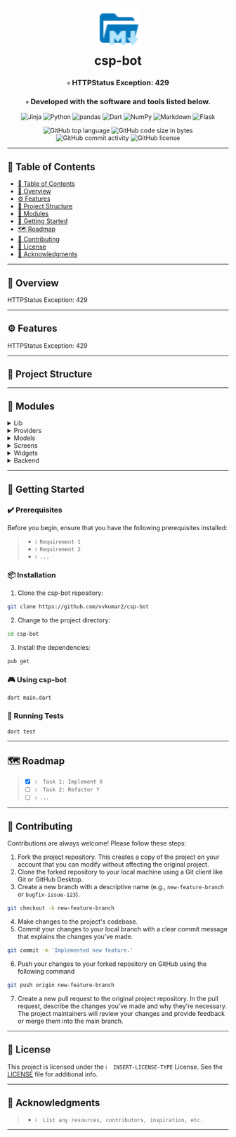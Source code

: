 <div align="center">
<h1 align="center">
<img src="https://raw.githubusercontent.com/PKief/vscode-material-icon-theme/ec559a9f6bfd399b82bb44393651661b08aaf7ba/icons/folder-markdown-open.svg" width="100" />
<br>csp-bot
</h1>
<h3>◦ HTTPStatus Exception: 429</h3>
<h3>◦ Developed with the software and tools listed below.</h3>

<p align="center">
<img src="https://img.shields.io/badge/Jinja-B41717.svg?style&logo=Jinja&logoColor=white" alt="Jinja" />
<img src="https://img.shields.io/badge/Python-3776AB.svg?style&logo=Python&logoColor=white" alt="Python" />
<img src="https://img.shields.io/badge/pandas-150458.svg?style&logo=pandas&logoColor=white" alt="pandas" />
<img src="https://img.shields.io/badge/Dart-0175C2.svg?style&logo=Dart&logoColor=white" alt="Dart" />
<img src="https://img.shields.io/badge/NumPy-013243.svg?style&logo=NumPy&logoColor=white" alt="NumPy" />
<img src="https://img.shields.io/badge/Markdown-000000.svg?style&logo=Markdown&logoColor=white" alt="Markdown" />
<img src="https://img.shields.io/badge/Flask-000000.svg?style&logo=Flask&logoColor=white" alt="Flask" />
</p>
<img src="https://img.shields.io/github/languages/top/vvkumar2/csp-bot?style&color=5D6D7E" alt="GitHub top language" />
<img src="https://img.shields.io/github/languages/code-size/vvkumar2/csp-bot?style&color=5D6D7E" alt="GitHub code size in bytes" />
<img src="https://img.shields.io/github/commit-activity/m/vvkumar2/csp-bot?style&color=5D6D7E" alt="GitHub commit activity" />
<img src="https://img.shields.io/github/license/vvkumar2/csp-bot?style&color=5D6D7E" alt="GitHub license" />
</div>

---

## 📒 Table of Contents
- [📒 Table of Contents](#-table-of-contents)
- [📍 Overview](#-overview)
- [⚙️ Features](#-features)
- [📂 Project Structure](#project-structure)
- [🧩 Modules](#modules)
- [🚀 Getting Started](#-getting-started)
- [🗺 Roadmap](#-roadmap)
- [🤝 Contributing](#-contributing)
- [📄 License](#-license)
- [👏 Acknowledgments](#-acknowledgments)

---


## 📍 Overview

HTTPStatus Exception: 429

---

## ⚙️ Features

HTTPStatus Exception: 429

---


## 📂 Project Structure




---

## 🧩 Modules

<details closed><summary>Lib</summary>

| File                                                                                                      | Summary                   |
| ---                                                                                                       | ---                       |
| [util.dart](https://github.com/vvkumar2/csp-bot/blob/main/frontend/lib/util.dart)                         | HTTPStatus Exception: 429 |
| [firebase_options.dart](https://github.com/vvkumar2/csp-bot/blob/main/frontend/lib/firebase_options.dart) | HTTPStatus Exception: 429 |
| [main.dart](https://github.com/vvkumar2/csp-bot/blob/main/frontend/lib/main.dart)                         | HTTPStatus Exception: 429 |
| [firebase_api.dart](https://github.com/vvkumar2/csp-bot/blob/main/frontend/lib/firebase_api.dart)         | HTTPStatus Exception: 429 |

</details>

<details closed><summary>Providers</summary>

| File                                                                                                                            | Summary                   |
| ---                                                                                                                             | ---                       |
| [tab_provider.dart](https://github.com/vvkumar2/csp-bot/blob/main/frontend/lib/providers/tab_provider.dart)                     | HTTPStatus Exception: 429 |
| [stock_list_provider.dart](https://github.com/vvkumar2/csp-bot/blob/main/frontend/lib/providers/stock_list_provider.dart)       | HTTPStatus Exception: 429 |
| [stock_filters_provider.dart](https://github.com/vvkumar2/csp-bot/blob/main/frontend/lib/providers/stock_filters_provider.dart) | HTTPStatus Exception: 429 |
| [user_provider.dart](https://github.com/vvkumar2/csp-bot/blob/main/frontend/lib/providers/user_provider.dart)                   | HTTPStatus Exception: 429 |

</details>

<details closed><summary>Models</summary>

| File                                                                                                                                         | Summary                   |
| ---                                                                                                                                          | ---                       |
| [watchlist_recommendation_model.dart](https://github.com/vvkumar2/csp-bot/blob/main/frontend/lib/models/watchlist_recommendation_model.dart) | HTTPStatus Exception: 429 |
| [watchlist_stock_model.dart](https://github.com/vvkumar2/csp-bot/blob/main/frontend/lib/models/watchlist_stock_model.dart)                   | HTTPStatus Exception: 429 |
| [recommendation_model.dart](https://github.com/vvkumar2/csp-bot/blob/main/frontend/lib/models/recommendation_model.dart)                     | HTTPStatus Exception: 429 |
| [user_model.dart](https://github.com/vvkumar2/csp-bot/blob/main/frontend/lib/models/user_model.dart)                                         | HTTPStatus Exception: 429 |
| [stock_model.dart](https://github.com/vvkumar2/csp-bot/blob/main/frontend/lib/models/stock_model.dart)                                       | HTTPStatus Exception: 429 |

</details>

<details closed><summary>Screens</summary>

| File                                                                                                | Summary                   |
| ---                                                                                                 | ---                       |
| [auth.dart](https://github.com/vvkumar2/csp-bot/blob/main/frontend/lib/screens/auth.dart)           | HTTPStatus Exception: 429 |
| [profile.dart](https://github.com/vvkumar2/csp-bot/blob/main/frontend/lib/screens/profile.dart)     | HTTPStatus Exception: 429 |
| [navbar.dart](https://github.com/vvkumar2/csp-bot/blob/main/frontend/lib/screens/navbar.dart)       | HTTPStatus Exception: 429 |
| [splash.dart](https://github.com/vvkumar2/csp-bot/blob/main/frontend/lib/screens/splash.dart)       | HTTPStatus Exception: 429 |
| [dashboard.dart](https://github.com/vvkumar2/csp-bot/blob/main/frontend/lib/screens/dashboard.dart) | HTTPStatus Exception: 429 |
| [learning.dart](https://github.com/vvkumar2/csp-bot/blob/main/frontend/lib/screens/learning.dart)   | HTTPStatus Exception: 429 |
| [stocks.dart](https://github.com/vvkumar2/csp-bot/blob/main/frontend/lib/screens/stocks.dart)       | HTTPStatus Exception: 429 |

</details>

<details closed><summary>Widgets</summary>

| File                                                                                                                | Summary                   |
| ---                                                                                                                 | ---                       |
| [add_rec_dialog.dart](https://github.com/vvkumar2/csp-bot/blob/main/frontend/lib/widgets/add_rec_dialog.dart)       | HTTPStatus Exception: 429 |
| [user_image_picker.dart](https://github.com/vvkumar2/csp-bot/blob/main/frontend/lib/widgets/user_image_picker.dart) | HTTPStatus Exception: 429 |
| [edit_stock_dialog.dart](https://github.com/vvkumar2/csp-bot/blob/main/frontend/lib/widgets/edit_stock_dialog.dart) | HTTPStatus Exception: 429 |
| [learning_tagpage.dart](https://github.com/vvkumar2/csp-bot/blob/main/frontend/lib/widgets/learning_tagpage.dart)   | HTTPStatus Exception: 429 |
| [bouncing_arrow.dart](https://github.com/vvkumar2/csp-bot/blob/main/frontend/lib/widgets/bouncing_arrow.dart)       | HTTPStatus Exception: 429 |
| [header_tooltip.dart](https://github.com/vvkumar2/csp-bot/blob/main/frontend/lib/widgets/header_tooltip.dart)       | HTTPStatus Exception: 429 |
| [edit_rec_dialog.dart](https://github.com/vvkumar2/csp-bot/blob/main/frontend/lib/widgets/edit_rec_dialog.dart)     | HTTPStatus Exception: 429 |
| [custom_button.dart](https://github.com/vvkumar2/csp-bot/blob/main/frontend/lib/widgets/custom_button.dart)         | HTTPStatus Exception: 429 |
| [add_stock_dialog.dart](https://github.com/vvkumar2/csp-bot/blob/main/frontend/lib/widgets/add_stock_dialog.dart)   | HTTPStatus Exception: 429 |

</details>

<details closed><summary>Backend</summary>

| File                                                                                                                   | Summary                   |
| ---                                                                                                                    | ---                       |
| [update_user_recommendations.py](https://github.com/vvkumar2/csp-bot/blob/main/backend/update_user_recommendations.py) | HTTPStatus Exception: 429 |
| [recommendation.py](https://github.com/vvkumar2/csp-bot/blob/main/backend/recommendation.py)                           | HTTPStatus Exception: 429 |
| [application.py](https://github.com/vvkumar2/csp-bot/blob/main/backend/application.py)                                 | HTTPStatus Exception: 429 |
| [utils.py](https://github.com/vvkumar2/csp-bot/blob/main/backend/utils.py)                                             | HTTPStatus Exception: 429 |
| [db_operations.py](https://github.com/vvkumar2/csp-bot/blob/main/backend/db_operations.py)                             | HTTPStatus Exception: 429 |
| [routes.py](https://github.com/vvkumar2/csp-bot/blob/main/backend/routes.py)                                           | HTTPStatus Exception: 429 |

</details>

---

## 🚀 Getting Started

### ✔️ Prerequisites

Before you begin, ensure that you have the following prerequisites installed:
> - `ℹ️ Requirement 1`
> - `ℹ️ Requirement 2`
> - `ℹ️ ...`

### 📦 Installation

1. Clone the csp-bot repository:
```sh
git clone https://github.com/vvkumar2/csp-bot
```

2. Change to the project directory:
```sh
cd csp-bot
```

3. Install the dependencies:
```sh
pub get
```

### 🎮 Using csp-bot

```sh
dart main.dart
```

### 🧪 Running Tests
```sh
dart test
```

---


## 🗺 Roadmap

> - [X] `ℹ️  Task 1: Implement X`
> - [ ] `ℹ️  Task 2: Refactor Y`
> - [ ] `ℹ️ ...`


---

## 🤝 Contributing

Contributions are always welcome! Please follow these steps:
1. Fork the project repository. This creates a copy of the project on your account that you can modify without affecting the original project.
2. Clone the forked repository to your local machine using a Git client like Git or GitHub Desktop.
3. Create a new branch with a descriptive name (e.g., `new-feature-branch` or `bugfix-issue-123`).
```sh
git checkout -b new-feature-branch
```
4. Make changes to the project's codebase.
5. Commit your changes to your local branch with a clear commit message that explains the changes you've made.
```sh
git commit -m 'Implemented new feature.'
```
6. Push your changes to your forked repository on GitHub using the following command
```sh
git push origin new-feature-branch
```
7. Create a new pull request to the original project repository. In the pull request, describe the changes you've made and why they're necessary.
The project maintainers will review your changes and provide feedback or merge them into the main branch.

---

## 📄 License

This project is licensed under the `ℹ️  INSERT-LICENSE-TYPE` License. See the [LICENSE](https://docs.github.com/en/communities/setting-up-your-project-for-healthy-contributions/adding-a-license-to-a-repository) file for additional info.

---

## 👏 Acknowledgments

> - `ℹ️  List any resources, contributors, inspiration, etc.`

---
